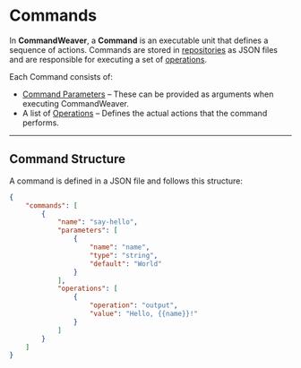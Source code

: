 # Commands

In **CommandWeaver**, a **Command** is an executable unit that defines a sequence of actions. Commands are stored in [repositories](repository.md) as JSON files and are responsible for executing a set of [operations](operation.md).

Each Command consists of:
- [Command Parameters](command-parameter.md) – These can be provided as arguments when executing CommandWeaver.
- A list of [Operations](operation.md) – Defines the actual actions that the command performs.

---

## Command Structure

A command is defined in a JSON file and follows this structure:

```json
{
    "commands": [
        {
            "name": "say-hello",
            "parameters": [
                {
                    "name": "name",
                    "type": "string",
                    "default": "World"
                }
            ],
            "operations": [
                {
                    "operation": "output",
                    "value": "Hello, {{name}}!"
                }
            ]
        }
    ]
}

